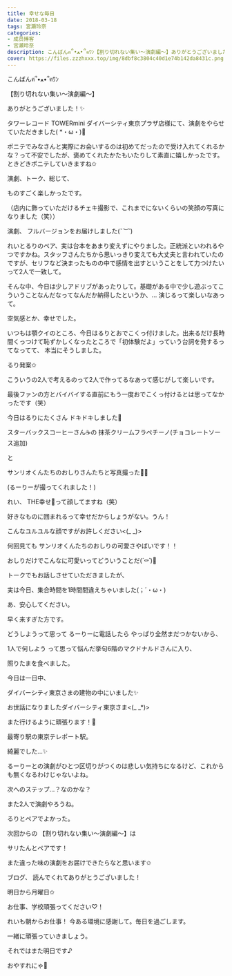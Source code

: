 ```yaml
---
title: 幸せな毎日
date: 2018-03-18
tags: 宮瀬玲奈
categories: 
- 成员博客
- 宮瀬玲奈
description: こんばんฅ՞•ﻌ•՞ฅﾜﾝ【割り切れない集い～演劇編～】ありがとうございました！✨タワーレコード TOWERmini ダイバーシティ東京プラザ店様にて、演劇をやらせていただきました( *・ω...
cover: https://files.zzzhxxx.top/img/8dbf8c3804c40d1e74b142da8431c.png 
---
```




こんばんฅ՞•ﻌ•՞ฅﾜﾝ






【割り切れない集い～演劇編～】

ありがとうございました！✨



タワーレコード TOWERmini ダイバーシティ東京プラザ店様にて、演劇をやらせていただきました( *・ω・)💓



ポニテでみなさんと実際にお会いするのは初めてだったので受け入れてくれるかな？って不安でしたが、褒めてくれたかたもいたりして素直に嬉しかったです。ときどきポニテしていきますね✩







演劇、トーク、総じて、

ものすごく楽しかったです。


（店内に飾っていただけるチェキ撮影で、これまでにないくらいの笑顔の写真になりました（笑））









演劇、
フルバージョンをお届けしました(*˘︶˘*)


れいとるりのペア、実は台本をあまり変えずにやりました。正統派といわれるやつですかね。スタッフさんたちから思いっきり変えても大丈夫と言われていたのですが、セリフなど決まったものの中で感情を出すということをして力つけたいって2人で一致して。

そんな中、今日は少しアドリブがあったりして。基礎がある中で少し遊ぶってこういうことなんだなってなんだか納得したというか、...
演じるって楽しいなあって。




空気感とか、幸せでした。






いつもは顎クイのところ、今日はるりとおでこくっ付けました。出来るだけ長時間くっつけて恥ずかしくなったところで「初体験だよ」っていう台詞を発するってなってて、
本当にそうしました。


るり発案✩

こういうの2人で考えるのって2人で作ってるなあって感じがして楽しいです。



最後ファンの方とバイバイする直前にもう一度おでこくっ付けるとは思ってなかったです（笑）









今日はるりにたくさん
ドキドキしました💓


















スターバックスコーヒーさん☕️の
抹茶クリームフラペチーノ(チョコレートソース追加)

と

サンリオくんたちのおしりさんたちと写真撮った💓💓



(るーりーが撮ってくれました！)














れい、
THE幸せ💞って顔してますね（笑）





好きなものに囲まれるって幸せだからしょうがない。うん！


こんなユルユルな顔ですがお許しください<(_ _)>








何回見ても
サンリオくんたちのおしりの可愛さやばいです！！


おしりだけでこんなに可愛いってどういうことだ(*´⚰︎`*﻿)💓
















トークでもお話しさせていただきましたが、

実は今日、集合時間を1時間間違えちゃいました(；´・ω・)



あ、安心してください。





早く来すぎた方です。






どうしようって思って
るーりーに電話したら
やっぱり全然まだつかないから、


1人で何しよう
って思って悩んだ挙句6階のマクドナルドさんに入り、

照りたまを食べました。




今日は一日中、

ダイバーシティ東京さまの建物の中にいました✨


お世話になりましたダイバーシティ東京さま<(_ _*)>


また行けるように頑張ります！💓











最寄り駅の東京テレポート駅。

綺麗でした...✨









るーりーとの演劇がひとつ区切りがつくのは悲しい気持ちになるけど、これからも無くなるわけじゃないよね。


次へのステップ...？なのかな？






また2人で演劇やろうね。








るりとペアでよかった。






次回からの
【割り切れない集い～演劇編～】は

サリたんとペアです！

また違った味の演劇をお届けできたらなと思います✩











ブログ、
読んでくれてありがとうございました！



明日から月曜日✩

お仕事、学校頑張ってください♡！


れいも朝からお仕事！
今ある環境に感謝して。毎日を過ごします。


一緒に頑張っていきましょう。





それではまた明日です♪


おやすれにゃ💓


